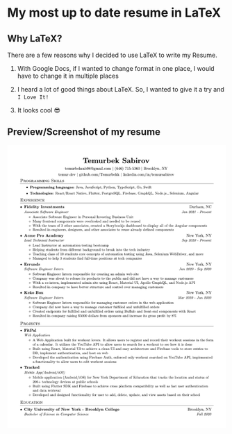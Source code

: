 # My most up to date resume in LaTeX

## Why LaTeX?

There are a few reasons why I decided to use LaTeX to write my Resume.

1. With Google Docs, if I wanted to change format in one place, I would have to change it in multiple places

2. I heard a lot of good things about LaTeX. So, I wanted to give it a try and `I Love It!`

3. It looks cool :sunglasses:

## Preview/Screenshot of my resume

![Resume Screenshot](/resume.png)
